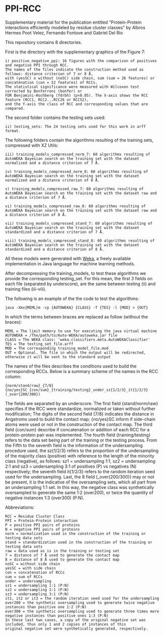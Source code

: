 # PPI-RCC
Supplementary material for the publication entitled "Protein-Protein interactions efficiently modeled by residue cluster classes" by Albros Hermes Poot Velez, Fernando Fontove and Gabriel Del Rio

This repository contains 8 directories.

First is the directory with the supplementary graphics of the Figure 7:

	i) positive_negative_ppi: 16 figures with the comparison of positives and negative PPI through RCC. 
    The names of the files indicate the construction method used as follows: distance criterion of 7 or 8 Å, 
    with (yesSC) o without (noSC) side chain, sum (sum = 26 features) or concatenation (con = 52 features) of RCCs. 
    The statistical significance were measured with Wilcoxon test corrected by Bonferroni (bonfer) or 
    FDR Benjamini-Hochberg (fdrbh) (p<0.05). The X-axis shows the RCC feature (RCC1, RCC2...RCC26 or RCC52), 
    and the Y-axis the class of RCC and corresponding values that are compared.

The second folder contains the testing sets used:

	ii) testing_sets: The 24 testing sets used for this work in arff format.

The following folders contain the algorithms resulting of the training sets, compressed with XZ Utils:

	iii) training_models_compressed_norm_7: 60 algorithms resulting of AutoWEKA Bayesian search on the training set with the dataset normalized and a distance criterion of 7 Å.

	iv) training_models_compressed_norm_8: 60 algorithms resulting of AutoWEKA Bayesian search on the training set with the dataset normalized and a distance criterion of 8 Å.

	v) training_models_compressed_raw_7: 60 algorithms resulting of AutoWEKA Bayesian search on the training set with the dataset raw and a distance criterion of 7 Å.

	vi) training_models_compressed_raw_8: 60 algorithms resulting of AutoWEKA Bayesian search on the training set with the dataset raw and a distance criterion of 8 Å.

	vii) training_models_compressed_stand_7: 60 algorithms resulting of AutoWEKA Bayesian search on the training set with the dataset standardized and a distance criterion of 7 Å.

	viii) training_models_compressed_stand_8: 60 algorithms resulting of AutoWEKA Bayesian search on the training set with the dataset standardized and a distance criterion of 8 Å.

All these models were generated with <a href="https://www.cs.waikato.ac.nz/ml/weka/">Weka</a>, a freely available implementation in Java language for machine learning methods.

After decompressing the training_models, to test these algorithms we provide the corresponding testing_set. For this mean, the first 3 fields on each file (separated by underscore), are the same between testing (ii) and training files (iii-viii). 

The following is an example of the the code to test the algorithms:

	java -Xmx{MEML}m -cp {AUTOWEKA} {CLASS} -T {TES} -l {MOD} > {OUT}

In which the terms between braces are replaced as follow (without the braces):

	MEML = The limit memory to use for executing the java virtual machine
	AUTOWEKA = /The/path/to/Auto-WEKA/autoweka.jar file 
	CLASS = The WEKA class: 'weka.classifiers.meta.AutoWEKAClassifier'
	TES = The testing_set_file.arff
	MOD = The corresponding training_model_file.mod 
	OUT = Optional. The file in which the output will be redirected, otherwise it will be sent to the standard output



The names of the files describes the conditions used to build the corresponding RCCs. Below is a summary scheme of the names in the RCC column:

	{norm/stand/raw}_{7/8}{no/yes}SC_{con/sum}_{training/testing}_under_sz{1/2/3}_it{1/2/3}(_over{200/300})

The fields are separated by an underscore. The first field {stand/norm/raw} specifies if the RCC were standardize, normalized or taken without further modification; The digits of the second field {7/8} indicates the distance in Angstroms used to build the contact map; {no/yes}SC inform if side-chain atoms were used or not in the construction of the contact map. The third field {con/sum} describe if concatenation or addition of each RCC for a protein-protein pair was implemented. The fourth field {training/testing} refers to the data set being part of the training or the testing process. From the Fifth to the seventh field is the information of the undersampling procedure used, the sz{1/2/3} refers to the proportion of the undersampling of the majority class (positive) with reference to the length of the minority class (negative), as follows: sz1 = undersampling 1:1, sz2 = undersampling 2:1 and sz3 = undersampling 3:1 of positives (P) vs negatives (N) respectively; the seventh field it{1/2/3} refers to the random iteration seed used for the undersampling. Last, the 8 field (_over{200/300}) may or not be present, it is the indicative of the oversampling sets, which all part from an undersampling 1:1 set. In this way, the negative class was synthetically oversampled to generate the same 1:2 (over200), or twice the quantity of negative instances 1:3 (over300) (P:N).



Abbreviations:

	RCC = Residue Cluster Class
	PPI = Protein-Protein interaction
	P = positive PPI pairs of proteins
	N = negative PPI pairs of proteins
	norm = normalization used in the construction of the training or testing data sets
	stand = standardization used in the construction of the training or testing data sets
	raw = data used as is in the training or testing set
	7 = distance of 7 Å used to generate the contact map
	8 = distance of 8 Å used to generate the contact map
	noSC = without side chain
	yesSC = with side chain
	con = concatenation of RCCs
	sum = sum of RCCs
	under = undersampling
	sz1 = undersampling 1:1 (P:N)
	sz2 = undersampling 2:1 (P:N)
	sz3 = undersampling 3:1 (P:N)
	it1, it2 or it3 = the random iteration seed used for the undersampling
	over200 = the synthetic oversampling used to generate twice negative instances than positive one 1:2 (P:N)
	over300 = the synthetic oversampling used to generate three times more negative instances than positive ones 1:3 (P:N)
	In these last two cases, a copy of the original negative set was included, thus only 1 and 2 copies of instances of this
	original negative set were synthetically generated, respectively.

